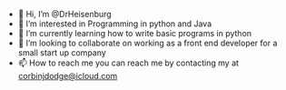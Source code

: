 - 👋 Hi, I’m @DrHeisenburg
- 👀 I’m interested in Programming in python and Java 
- 🌱 I’m currently learning how to write basic programs in python 
- 💞️ I’m looking to collaborate on working as a front end developer for a small start up company 
- 📫 How to reach me you can reach me by contacting my at corbinjdodge@icloud.com 

<!---
DrHeisenburg/DrHeisenburg is a ✨ special ✨ repository because its `README.md` (this file) appears on your GitHub profile.
You can click the Preview link to take a look at your changes.
--->
